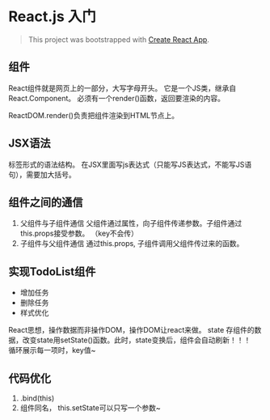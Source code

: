 # React.js 入门

> This project was bootstrapped with [Create React App](https://github.com/facebookincubator/create-react-app).

## 组件

React组件就是网页上的一部分，大写字母开头。
它是一个JS类，继承自React.Component。
必须有一个render()函数，返回要渲染的内容。

ReactDOM.render()负责把组件渲染到HTML节点上。

## JSX语法

标签形式的语法结构。
在JSX里面写js表达式（只能写JS表达式，不能写JS语句），需要加大括号。

## 组件之间的通信

1. 父组件与子组件通信
    父组件通过属性，向子组件传递参数。子组件通过this.props接受参数。 （key不会传）
2. 子组件与父组件通信
    通过this.props, 子组件调用父组件传过来的函数。

## 实现TodoList组件

- 增加任务
- 删除任务
- 样式优化

React思想，操作数据而非操作DOM，操作DOM让react来做。
state 存组件的数据，改变state用setState()函数。此时，state变换后，组件会自动刷新！！！  
循环展示每一项时，key值~

## 代码优化

1. .bind(this)
2. 组件同名， this.setState可以只写一个参数~